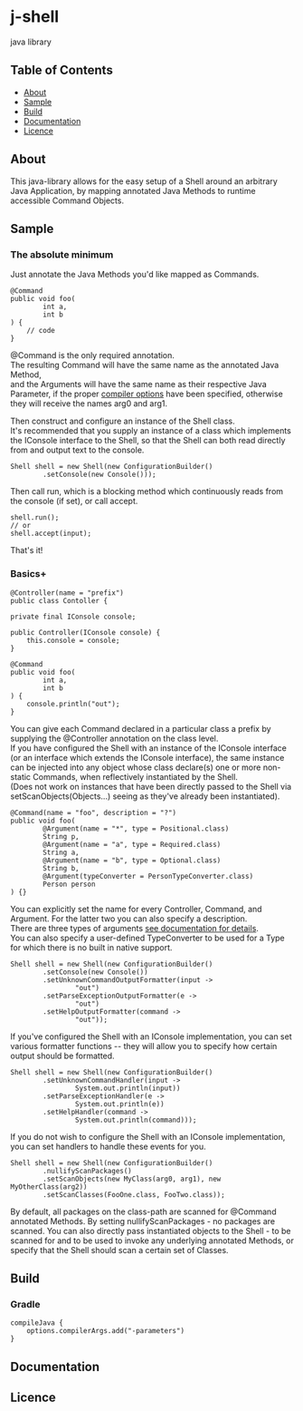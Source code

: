 # j-shell
java library

## Table of Contents
- [About](#about)
- [Sample](#sample)
- [Build](#build)
- [Documentation](#documentation)
- [Licence](#licence)

## About
This java-library allows for the easy setup of a 
Shell around an arbitrary Java Application, by mapping annotated Java Methods 
to runtime accessible Command Objects.

## Sample
### The absolute minimum
Just annotate the Java Methods you'd like mapped as Commands.<br/>

    @Command 
    public void foo(
            int a, 
            int b
    ) {
        // code
    }
@Command is the only required annotation.<br/>
The resulting Command will have the same name as the annotated Java Method, <br/>
and the Arguments will have the same name as their respective Java Parameter,
if the proper [compiler options](#build) have been specified, otherwise 
they will receive the names arg0 and arg1.
    
Then construct and configure an instance of the Shell class.<br>
It's recommended that you supply an instance of a class which implements the IConsole interface 
to the Shell, so that the Shell can both read directly from and output text to the console. 

    Shell shell = new Shell(new ConfigurationBuilder()
            .setConsole(new Console()));

Then call run, which is a blocking method which continuously reads from the console
(if set), or call accept.

    shell.run(); 
    // or 
    shell.accept(input);

That's it!

### Basics+
    @Controller(name = "prefix") 
    public class Contoller {

    private final IConsole console;

    public Controller(IConsole console) {
        this.console = console;
    }
    
    @Command
    public void foo(
            int a,
            int b
    ) {
        console.println("out");
    }
    
You can give each Command declared in a particular class a prefix by supplying the @Controller annotation 
on the class level.<br/>
If you have configured the Shell with an instance of the IConsole interface 
(or an interface which extends the IConsole interface), the same instance can be injected into 
any object whose class declare(s) one or more non-static Commands, when reflectively instantiated by the Shell.<br/>
(Does not work on instances that have been directly passed to the Shell via setScanObjects(Objects...) 
seeing as they've already been instantiated). 

    @Command(name = "foo", description = "?")
    public void foo(
            @Argument(name = "*", type = Positional.class)
            String p,
            @Argument(name = "a", type = Required.class)
            String a, 
            @Argument(name = "b", type = Optional.class)
            String b,
            @Argument(typeConverter = PersonTypeConverter.class) 
            Person person
    ) {}
    
You can explicitly set the name for every Controller, Command, and Argument.
For the latter two you can also specify a description.<br>
There are three types of arguments [see documentation for details]().<br/>
You can also specify a user-defined TypeConverter to be used for a Type for which there is no built in 
native support.

    Shell shell = new Shell(new ConfigurationBuilder()
            .setConsole(new Console())
            .setUnknownCommandOutputFormatter(input -> 
                    "out")
            .setParseExceptionOutputFormatter(e -> 
                    "out")
            .setHelpOutputFormatter(command -> 
                    "out"));
                    
If you've configured the Shell with an IConsole implementation, you can set 
various formatter functions -- they will allow you to 
specify how certain output should be formatted.

    Shell shell = new Shell(new ConfigurationBuilder()
            .setUnknownCommandHandler(input -> 
                    System.out.println(input))
            .setParseExceptionHandler(e -> 
                    System.out.println(e))
            .setHelpHandler(command ->
                    System.out.println(command)));

If you do not wish to configure the Shell with an IConsole implementation, you can 
set handlers to handle these events for you.

    Shell shell = new Shell(new ConfigurationBuilder()
            .nullifyScanPackages()
            .setScanObjects(new MyClass(arg0, arg1), new MyOtherClass(arg2))
            .setScanClasses(FooOne.class, FooTwo.class));
    
By default, all packages on the class-path are scanned for @Command annotated Methods. 
By setting nullifyScanPackages - no packages are scanned. You can also directly pass 
instantiated objects to the Shell - 
to be scanned for and to be used to invoke any underlying annotated Methods, or specify that the Shell should scan a certain 
set of Classes.

## Build

### Gradle 
    compileJava {
        options.compilerArgs.add("-parameters")
    }
## Documentation

## Licence
